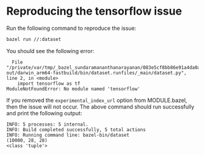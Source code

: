 # Reproducing the tensorflow issue

Run the following command to reproduce the issue:

```bash
bazel run //:dataset
```

You should see the following error:

```
  File "/private/var/tmp/_bazel_sundaramananthanarayanan/083e5cf8bb86e91a4da0a228060acc1c/execroot/_main/bazel-out/darwin_arm64-fastbuild/bin/dataset.runfiles/_main/dataset.py", line 2, in <module>
    import tensorflow as tf
ModuleNotFoundError: No module named 'tensorflow'
```

If you removed the `experimental_index_url` option from MODULE.bazel, then the issue will not occur.
The above command should run successfully and print the following output:

```
INFO: 5 processes: 5 internal.
INFO: Build completed successfully, 5 total actions
INFO: Running command line: bazel-bin/dataset
(10000, 28, 28)
<class 'tuple'>
```
